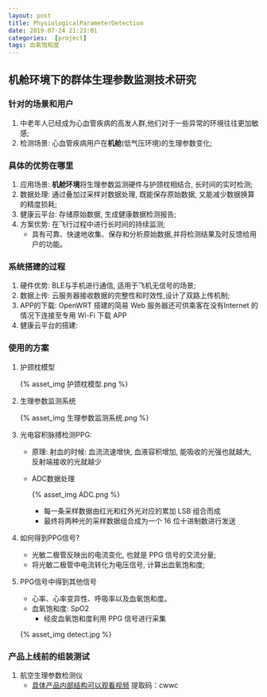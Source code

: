 ```yaml
---
layout: post
title: PhysiologicalParameterDetection
date: 2019-07-24 21:23:01
categories:  [project]
tags: 血氧饱和度
---
```


## 机舱环境下的群体生理参数监测技术研究

### 针对的场景和用户

1. 中老年人已经成为心血管疾病的高发人群,他们对于一些异常的环境往往更加敏感;
2. 检测场景: 心血管疾病用户在**机舱**(低气压环境)的生理参数变化;

### 具体的优势在哪里

1. 应用场景: **机舱环境**将生理参数监测硬件与护颈枕相结合, 长时间的实时检测;
2. 数据处理: 通过叠加过采样对数据处理, 既能保存原始数据, 又能减少数据换算的精度损耗;
3. 健康云平台: 存储原始数据, 生成健康数据检测报告;
4. 方案优势: 在飞行过程中进行长时间的持续监测;
   - 具有可靠、快速地收集、保存和分析原始数据,并将检测结果及时反馈给用户的功能。

### 系统搭建的过程

1. 硬件优势: BLE与手机进行通信, 适用于飞机无信号的场景;
2. 数据上传: 云服务器接收数据的完整性和时效性,设计了双路上传机制;
3. APP的下载: OpenWRT 搭建的简易 Web 服务器还可供乘客在没有Internet 的情况下连接至专用 Wi-Fi 下载 APP
4. 健康云平台的搭建: 

### 使用的方案

1. 护颈枕模型

   {% asset_img	护颈枕模型.png %}

2. 生理参数监测系统

   {% asset_img 生理参数监测系统.png %}

3. 光电容积脉搏检测PPG: 

   - 原理: 射血的时候: 血流流速增快, 血液容积增加, 能吸收的光强也就越大, 反射端接收的光就越少

   - ADC数据处理

     {% asset_img ADC.png %}

     - 每一条采样数据由红光和红外光对应的累加 LSB 组合而成
     - 最终将两种光的采样数据组合成为一个 16 位十进制数进行发送

4. 如何得到PPG信号?

   - 光敏二极管反映出的电流变化,  也就是 PPG 信号的交流分量;
   - 将光敏二极管中电流转化为电压信号, 计算出血氧饱和度;

5. PPG信号中得到其他信号

   - 心率、心率变异性、呼吸率以及血氧饱和度。
   - 血氧饱和度: SpO2
     - 经皮血氧饱和度利用 PPG 信号进行采集

   {% asset_img detect.jpg %}

### 产品上线前的组装测试

1. 航空生理参数检测仪
   + [具体产品内部结构可以观看视频](https://pan.baidu.com/s/1j76Kec6cbDdaum6xtLYUwg )
     提取码：cwwc 